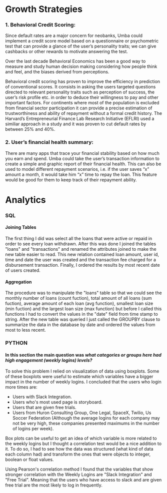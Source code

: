 # Growth Strategies
### 1.	Behavioral Credit Scoring: 
Since default rates are a major concern for neobanks, Umba could implement a credit score model based on a questionnaire or psychometric test that can provide a glance of the user’s personality traits; we can give cashbacks or other rewards to motivate answering the test.

Over the last decade Behavioral Economics has been a good way to measure and study human decision making considering how people think and feel, and the biases derived from perceptions.

Behavioral credit scoring has proven to improve the efficiency in prediction of conventional scores. It consists in asking the users targeted questions directed to relevant personality  traits such as perception of success, the user’s risk profile etc.  in order to deduce their willingness to pay and other important factors. For continents where most of the population is excluded from financial sector participation it can provide a precise estimation of trustworthiness and ability of repayment without a formal credit history. The Harvard’s Entrepreneurial Finance Lab Research Initiative (EFLRI) used a similiar approach in a study and it was proven to cut default rates by between 25% and 40%.

### 2.	User’s financial health summary:
There are many apps that trace your financial stability based on how much you earn and spend. Umba could take the user’s transaction information to create a simple and graphic report of their financial health. This can also be used to model different repayment scenarios, i.e. if the user saves “x” amount a month, it would take him “x” time to repay the loan. This feature would be good for them to keep track of their repayment ability.

# Analytics
### SQL 
#### Joining Tables
The first thing I did was select all the loans that were active or repaid in order to see every loan withdrawn. After this was done I joined the tables "loans" and "transactions" and renamed the attributes joined to make the new table easier to read. This new relation contained loan amount,  user id, time and date the user was created and the transaction fee charged for a disbursement transaction. Finally, I ordered the results by most recent date of users created. 
#### Aggregation
The procedure was to manipulate the "loans" table so that we could see the monthly number of loans (count fuction), total amount of all loans (sum fuction), average amount of each loan (avg function), smallest loan size (min fuction) and the largest loan size (max function) but before I called this functions I had to convert the values in the "date" field from time stamp to string. 
After the new table was queried I just called the GROUPBY clause to summarize the data in the database by date and ordered the values from most to less recent.

### PYTHON
#### In this section the main question was _what categories or groups here had high engagement (weekly logins) levels?_
To solve this problem I relied on visualization of data using boxplots. 
Some of these boxplots were useful to estimate which variables have a bigger impact in the number of weekly logins. I concluded that the users who login more times are:

* Users with Slack Integration.
* Users who's most used page is storyboard.
* Users that are given free trials.
* Users from Huron Consulting Group, One Legal, SpaceX, Twilio, Us Soccer Federation (Although the average logins for each company may not be very high, these companies presented maximums in the number of logins per week).

Box plots can be useful to get an idea of which variable is more related to the weekly logins but I thought a correlation test would be a nice addition to it. To do so, I had to see how the data was structured (what kind of data each column had) and transform the ones that were objects to integer, boolean or float values.

Using Pearson's correlation method I found that the variables that show stronger correlation with the Weekly Logins are "Slack Integration" and "Free Trial". Meaning that the users who have access to slack and are given free trial are the most likely to log in frequently.
